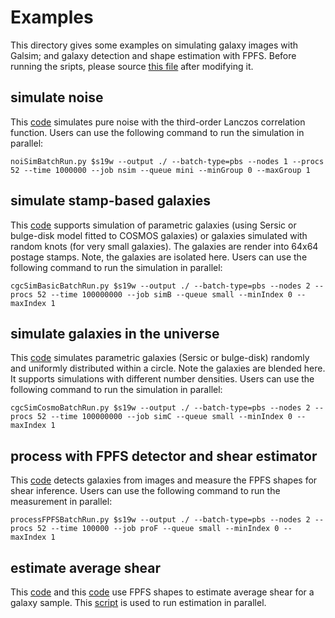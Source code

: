 # Examples

This directory gives some examples on simulating galaxy images with Galsim; and
galaxy detection and shape estimation with FPFS. Before running the sripts,
please source [this file](./install.sh) after modifying it.

## simulate noise
This [code](./noiSim.py) simulates pure noise with the third-order Lanczos
correlation function. Users can use the following command to run the simulation
in parallel:
```shell
noiSimBatchRun.py $s19w --output ./ --batch-type=pbs --nodes 1 --procs 52 --time 1000000 --job nsim --queue mini --minGroup 0 --maxGroup 1
```

## simulate stamp-based galaxies
This [code](./cgcSimBasic.py) supports simulation of parametric galaxies (using
Sersic or bulge-disk model fitted to COSMOS galaxies) or galaxies simulated
with random knots (for very small galaxies). The galaxies are render into 64x64
postage stamps. Note, the galaxies are isolated here. Users can use the
following command to run the simulation in parallel:
```shell
cgcSimBasicBatchRun.py $s19w --output ./ --batch-type=pbs --nodes 2 --procs 52 --time 100000000 --job simB --queue small --minIndex 0 --maxIndex 1
```


## simulate galaxies in the universe
This [code](./cgcSimCosmo.py) simulates parametric galaxies (Sersic or
bulge-disk) randomly and uniformly distributed within a circle. Note the
galaxies are blended here. It supports simulations with different number
densities. Users can use the following command to run the simulation in
parallel:
```shell
cgcSimCosmoBatchRun.py $s19w --output ./ --batch-type=pbs --nodes 2 --procs 52 --time 100000000 --job simC --queue small --minIndex 0 --maxIndex 1
```

## process with FPFS detector and shear estimator
This [code](./processFPFS.py) detects galaxies from images and measure the FPFS
shapes for shear inference.
Users can use the following command to run the measurement in parallel:
```shell
processFPFSBatchRun.py $s19w --output ./ --batch-type=pbs --nodes 2 --procs 52 --time 100000 --job proF --queue small --minIndex 0 --maxIndex 1
```

## estimate average shear
This [code](./meas_detect_mag.py) and this [code](./meas_detect_r2.py) use FPFS
shapes to estimate average shear for a galaxy sample. This
[script](./run_summary.sh) is used to run estimation in parallel.
